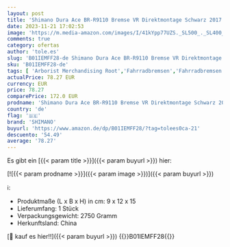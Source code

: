 ```yaml
---
layout: post
title: 'Shimano Dura Ace BR-R9110 Bremse VR Direktmontage Schwarz 2017 Felgen-Bremskörper'
date: 2023-11-21 17:02:53
image: 'https://m.media-amazon.com/images/I/41kYpp77UZS._SL500_._SL400_.jpg'
comments: true
category: ofertas
author: 'tole.es'
slug: 'B01IEMFF28-de Shimano Dura Ace BR-R9110 Bremse VR Direktmontage Schwarz...'
sku: 'B01IEMFF28-de'
tags: [ 'Arborist Merchandising Root','Fahrradbremsen','Fahrradbremsen & Zubehör','Fahrradteile','Radsport','Self Service','Sonderangebote','Special Features Stores','Sport','Sport & Freizeit','Sport & Freizeit Outlet','Sport Apparel Sales','Sportausrüstung & -bekleidung','Sports-Promotions','ef3a019d-6628-41d5-b303-291126686917_0','ef3a019d-6628-41d5-b303-291126686917_1801','ef3a019d-6628-41d5-b303-291126686917_7401','ef3a019d-6628-41d5-b303-291126686917_8801','ef3a019d-6628-41d5-b303-291126686917_9401','shimano','🇩🇪', ]
actualPrice: 78.27 EUR
currency: EUR
price: 78.27
comparePrice: 172.0 EUR
prodname: 'Shimano Dura Ace BR-R9110 Bremse VR Direktmontage Schwarz 2017 Felgen-Bremskörper'
country: 'de'
flag: '🇩🇪'
brand: 'SHIMANO'
buyurl: 'https://www.amazon.de/dp/B01IEMFF28/?tag=tolees0ca-21'
descuento: '54.49'
average: '78.27'
---
```


Es gibt ein [{{< param title >}}]({{< param buyurl >}}) hier:

[![{{< param prodname >}}]({{< param image >}})]({{< param buyurl >}})

ℹ️:

- Produktmaße (L x B x H) in cm: 9 x 12 x 15
- Lieferumfang: 1 Stück
- Verpackungsgewicht: 2750 Gramm
- Herkunftsland: China

[🛒 kauf es hier!!]({{< param buyurl >}})
{{<world>}}B01IEMFF28{{</world>}}
